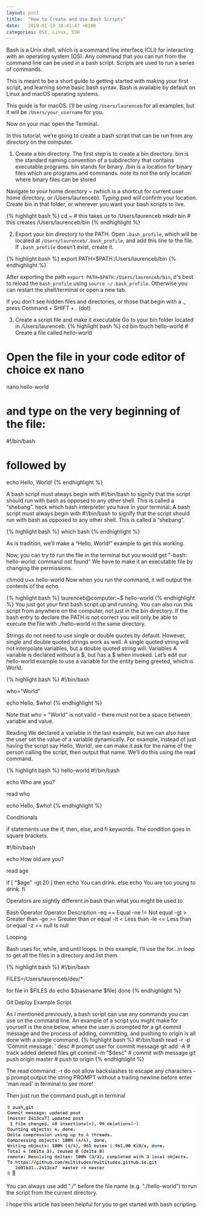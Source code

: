 ```yaml
---
layout: post
title:  "How to Create and Use Bash Scripts"
date:   2019-01-19 10:41:47 +0100
categories: OSX, Linux, SSH
---
```

<div class="message">
Bash is a Unix shell, which is a command line interface (CLI) for interacting with an operating system (OS). Any command that you can run from the command line can be used in a bash script. Scripts are used to run a series of commands.
</div>

This is meant to be a short guide to getting started with making your first script, and learning some basic bash syntax.
Bash is available by default on Linux and macOS operating systems.

This guide is for macOS. I’ll be using `/Users/laurenceb` for all examples, but it will be `/Users/your_username` for you.

Now on your mac open the Terminal. 

In this tutorial, we’re going to create a bash script that can be run from any directory on the computer.

1. Create a bin directory.
The first step is to create a bin directory. bin is the standard naming convention of a subdirectory that contains executable programs. bin stands for binary. /bin is a location for binary files which are programs and commands. note its not the only location where binary files can be stored

Navigate to your home directory ~ (which is a shortcut for current user home directory, or /Users/laurenceb). Typing pwd will confirm your location.
Create bin in that folder, or wherever you want your bash scripts to live.

{% highlight bash %}
cd ~      # this takes us to /Users/laurenceb
mkdir bin # this creates /Users/laurenceb/bin
{% endhighlight %}

2. Export your bin directory to the PATH.
Open `.bash_profile`, which will be located at `/Users/laurenceb/.bash_profile`, and add this line to the file. If `.bash_profile` doesn’t exist, create it.

{% highlight bash %}
export PATH=$PATH:/Users/laurenceb/bin
{% endhighlight %}

After exporting the path `export PATH=$PATH:/Users/laurenceb/bin`, it's best to reload the `bash_profile` using `source ~/.bash_profile`. Otherwise you can restart the shell/terminal or open a new tab.

If you don’t see hidden files and directories, or those that begin with a ., press Command + SHIFT + . (dot)

3. Create a script file and make it executable
Go to your bin folder located in /Users/laurenceb.
{% highlight bash %}
cd bin
touch hello-world  # Create a file called hello-world 
# Open the file in your code editor of choice ex nano
nano hello-world
# and type on the very beginning of the file:
#!/bin/bash
# followed by
echo Hello, World!
{% endhighlight %}

A bash script must always begin with #!/bin/bash to signify that the script should run with bash as opposed to any other shell. This is called a “shebang”. heck which bash interpreter you have in your terminal:
A bash script must always begin with #!/bin/bash to signify that the script should run with bash as opposed to any other shell. This is called a “shebang”. 

{% highlight bash %}
which bash
{% endhighlight %}

As is tradition, we’ll make a “Hello, World!” example to get this working.

Now, you can try to run the file in the terminal but you would get "-bash: hello-world: command not found"
We have to make it an executable file by changing the permissions.

chmod u+x hello-world
Now when you run the command, it will output the contents of the echo.

{% highlight bash %}
laurenceb@computer:~$ hello-world
{% endhighlight %}
You just got your first bash script up and running. You can also run this script from anywhere on the computer, not just in the bin directory. If the bash entry to declare the PATH is not correct you will only be able to execute the file with ./hello-world in the same directory.

Strings do not need to use single or double quotes by default. However, single and double quoted strings work as well. A single quoted string will not interpolate variables, but a double quoted string will.
Variables
A variable is declared without a $, but has a $ when invoked. Let’s edit our hello-world example to use a variable for the entity being greeted, which is World.

{% highlight bash %}
#!/bin/bash

who="World"

echo Hello, $who!
{% endhighlight %}

Note that who = "World" is not valid – there must not be a space between variable and value.

Reading
We declared a variable in the last example, but we can also have the user set the value of a variable dynamically. For example, instead of just having the script say Hello, World!, we can make it ask for the name of the person calling the script, then output that name. We’ll do this using the read command.

{% highlight bash %}
hello-world
#!/bin/bash

echo Who are you?

read who

echo Hello, $who!
{% endhighlight %}

Conditionals

if statements use the if, then, else, and fi keywords. The condition goes in square brackets.

#!/bin/bash

echo How old are you?

read age

if [ "$age" -gt 20 ]
then
    echo You can drink.
else 
    echo You are too young to drink.
fi

Operators are slightly different in bash than what you might be used to.

Bash Operator	Operator	Description
-eq	==	Equal
-ne	!=	Not equal
-gt	>	Greater than
-ge	>=	Greater than or equal
-lt	<	Less than
-le	<=	Less than or equal
-z	== null	Is null

Looping

Bash uses for, while, and until loops. In this example, I’ll use the for...in loop to get all the files in a directory and list them.

{% highlight bash %}
#!/bin/bash

FILES=/Users/laurenceb/dev/*

for file in $FILES
do
  echo $(basename $file)
done
{% endhighlight %}

Git Deploy Example Script

As I mentioned previously, a bash script can use any commands you can use on the command line. An example of a script you might make for yourself is the one below, where the user is prompted for a git commit message and the process of adding, committing, and pushing to origin is all done with a single command.
{% highlight bash %}
#!/bin/bash
read -r -p 'Commit message: ' desc  # prompt user for commit message
git add -A                          # track added deleted files
git commit -m "$desc"               # commit with message
git push origin master              # push to origin
{% endhighlight %}

The read command:
-r	do not allow backslashes to escape any characters
-p prompt	output the string PROMPT without a trailing newline before
enter 'man read' in terminal to see more!

Then just run the command push_git in terminal

![push_git](/assets/img/push_git.png)

You can always use add "./" before the file name (e.g. "./hello-world") to run the script from the current directory.

I hope this article has been helpful for you to get started with bash scripting. 



